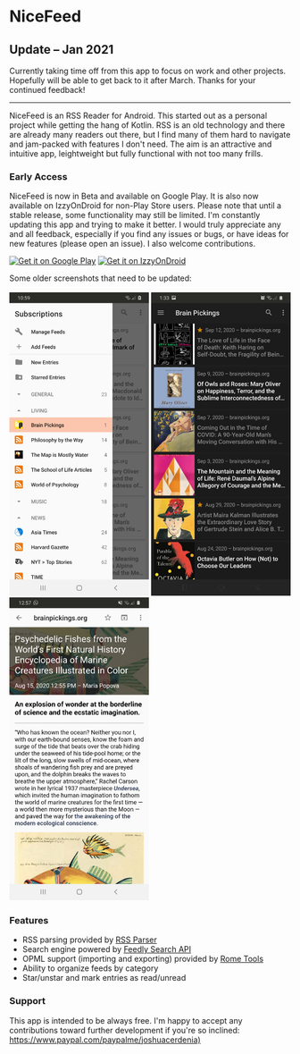 
# NiceFeed

<h2>Update – Jan 2021</h2>
Currently taking time off from this app to focus on work and other projects. Hopefully will be able to get back to it after March. Thanks for your continued feedback!

<hr>

NiceFeed is an RSS Reader for Android. This started out as a personal project while getting the hang of Kotlin. RSS is an old technology and there are already many readers out there, but I find many of them hard to navigate and jam-packed with features I don't need. The aim is an attractive and intuitive app, leightweight but fully functional with not too many frills.

<h3>Early Access</h3>
NiceFeed is now in Beta and available on Google Play. It is also now available on IzzyOnDroid for non-Play Store users. Please note that until a stable release, some functionality may still be limited. I'm constantly updating this app and trying to make it better. I would truly appreciate any and all feedback, especially if you find any issues or bugs, or have ideas for new features (please open an issue). I also welcome contributions.<br>

<a href='https://play.google.com/store/apps/details?id=com.joshuacerdenia.android.nicefeed&pcampaignid=pcampaignidMKT-Other-global-all-co-prtnr-py-PartBadge-Mar2515-1'><img alt='Get it on Google Play' width="250" src='https://play.google.com/intl/en_us/badges/static/images/badges/en_badge_web_generic.png'/></a>
<a href='https://android.izzysoft.de/repo/apk/com.joshuacerdenia.android.nicefeed'><img alt='Get it on IzzyOnDroid' width="250" src='https://gitlab.com/IzzyOnDroid/repo/-/raw/master/assets/IzzyOnDroid.png'/></a>

Some older screenshots that need to be updated:<br><br>
<img width="250" src="Screenshot-1.jpg"> <img width="250" src="Screenshot-2.jpg"> <img width="250" src="Screenshot-3.jpg">

<h3>Features</h3>
<ul>
  <li>RSS parsing provided by <a href="https://github.com/prof18/RSS-Parser">RSS Parser</a></li>
  <li>Search engine powered by <a href="https://developer.feedly.com/v3/search/">Feedly Search API</a></li>
  <li>OPML support (importing and exporting) provided by <a href="https://github.com/rometools/rome">Rome Tools</a>
  <li>Ability to organize feeds by category</li>
  <li>Star/unstar and mark entries as read/unread</li>
</ul>

<h3>Support</h3>
This app is intended to be always free. I'm happy to accept any contributions toward further development if you're so inclined: <a href="https://www.paypal.com/paypalme/joshuacerdenia">https://www.paypal.com/paypalme/joshuacerdenia)</a>
